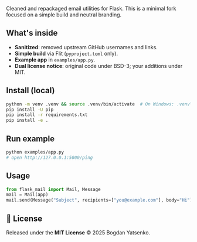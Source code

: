 Cleaned and repackaged email utilities for Flask. This is a minimal fork focused on a simple build and neutral branding.

## What's inside
- **Sanitized**: removed upstream GitHub usernames and links.
- **Simple build** via Flit (`pyproject.toml` only).
- **Example app** in `examples/app.py`.
- **Dual license notice**: original code under BSD-3; your additions under MIT.

## Install (local)
```bash
python -m venv .venv && source .venv/bin/activate  # On Windows: .venv\Scripts\activate
pip install -U pip
pip install -r requirements.txt
pip install -e .
```

## Run example
```bash
python examples/app.py
# open http://127.0.0.1:5000/ping
```

## Usage
```python
from flask_mail import Mail, Message
mail = Mail(app)
mail.send(Message("Subject", recipients=["you@example.com"], body="Hi"))
```

## 📝 License
Released under the **MIT License** © 2025 Bogdan Yatsenko.
